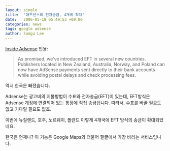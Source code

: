 ```yaml
---
layout: single
title:  "애드센스의 전자송금, 4개국 확대"
date:   2006-05-18 05:49:53 +09:00
categories: news
tags: google adsense
author: Samgu Lee
---
```

[Inside Adsense](http://adsense.blogspot.com/2006/05/eft-now-available-in-new-zealand.html) 인용:

> As promised, we've introduced EFT in several new countries. Publishers located in New Zealand, Australia, Norway, and Poland can now have AdSense payments sent directly to their bank accounts while avoiding postal delays and check processing fees.

역시 한국은 빠졌습니다.

Adsense는 광고비의 지불방법이 수표와 전자송금(EFT)이 있는데, EFT방식은 Adsense 계정에 연결되어 있는 통장에 직접 송금됩니다. 따라서, 수표를 바꿀 필요도 없고 기다릴 필요도 없죠.

이번에 뉴질랜드, 호주, 노르웨이, 폴란드 이렇게 4개국에 EFT 방식의 송금이 확대되었네요.

한국은 언제나? 이 기능은 Google Maps와 더불어 팔글에서 가장 바라는 서비스입니다.
